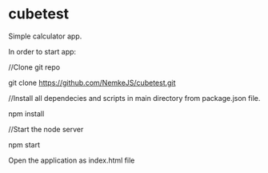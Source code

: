 # cubetest

Simple calculator app.

In order to start app:

//Clone git repo

git clone https://github.com/NemkeJS/cubetest.git

//Install all dependecies and scripts in main directory from package.json file.

npm install

//Start the node server 

npm start

Open the application as index.html file


